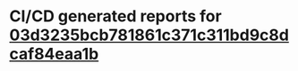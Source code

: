 # CI/CD generated reports for [03d3235bcb781861c371c311bd9c8dcaf84eaa1b](https://github.com/hydephp/develop/commit/03d3235bcb781861c371c311bd9c8dcaf84eaa1b)
